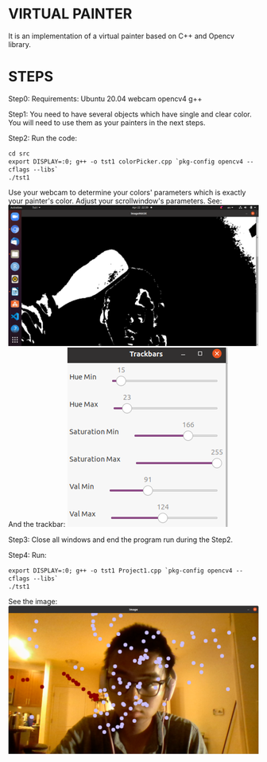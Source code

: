 # VIRTUAL PAINTER #
It is an implementation of a virtual painter based on C++ and Opencv library.
# STEPS #
Step0:
Requirements:
Ubuntu 20.04
webcam
opencv4
g++

Step1:
You need to have several objects which have single and clear color. You will need to
use them as your painters in the next steps.

Step2:
Run the code: 
```
cd src
export DISPLAY=:0; g++ -o tst1 colorPicker.cpp `pkg-config opencv4 --cflags --libs`
./tst1
```
Use your webcam to determine your colors' parameters which is exactly your painter's color.
Adjust your scrollwindow's parameters.
See:
![mask](Image_mask.png)
And the trackbar:
![mask](trackbar.png)

Step3:
Close all windows and end the program run during the Step2.

Step4:
Run:
```
export DISPLAY=:0; g++ -o tst1 Project1.cpp `pkg-config opencv4 --cflags --libs`
./tst1

```
See the image:
![painted_image](painted.png)
